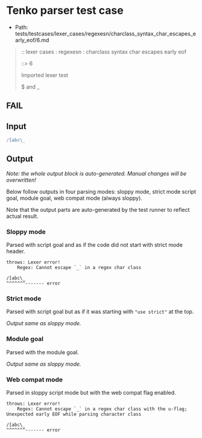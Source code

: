 # Tenko parser test case

- Path: tests/testcases/lexer_cases/regexesn/charclass_syntax_char_escapes_early_eof/6.md

> :: lexer cases : regexesn : charclass syntax char escapes early eof
>
> ::> 6
>
> Imported lexer test
>
> $ and _

## FAIL

## Input

`````js
/[abc\_
`````

## Output

_Note: the whole output block is auto-generated. Manual changes will be overwritten!_

Below follow outputs in four parsing modes: sloppy mode, strict mode script goal, module goal, web compat mode (always sloppy).

Note that the output parts are auto-generated by the test runner to reflect actual result.

### Sloppy mode

Parsed with script goal and as if the code did not start with strict mode header.

`````
throws: Lexer error!
    Regex: Cannot escape `_` in a regex char class

/[abc\_
^^^^^^^------- error
`````

### Strict mode

Parsed with script goal but as if it was starting with `"use strict"` at the top.

_Output same as sloppy mode._

### Module goal

Parsed with the module goal.

_Output same as sloppy mode._

### Web compat mode

Parsed in sloppy script mode but with the web compat flag enabled.

`````
throws: Lexer error!
    Regex: Cannot escape `_` in a regex char class with the u-flag; Unexpected early EOF while parsing character class

/[abc\_
^^^^^^^------- error
`````


